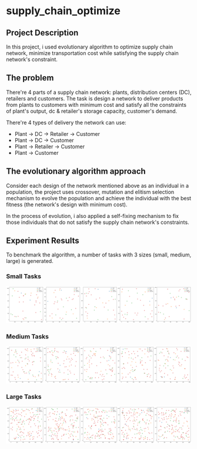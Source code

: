 # supply_chain_optimize

## Project Description
In this project, i used evolutionary algorithm to optimize supply chain network, minimize transportation cost while satisfying the supply chain network's constraint.

## The problem
There're 4 parts of a supply chain network: plants, distribution centers (DC), retailers and customers. The task is design a network to deliver products from plants to customers with minimum cost and satisfy all the constraints of plant's output, dc & retailer's storage capacity, customer's demand.

There're 4 types of delivery the network can use:
* Plant -> DC -> Retailer -> Customer
* Plant -> DC -> Customer
* Plant -> Retailer -> Customer
* Plant -> Customer

## The evolutionary algorithm approach
Consider each design of the network mentioned above as an individual in a population, the project uses crossover, mutation and elitism selection mechanism to evolve the population and achieve the individual with the best fitness (the network's design with minimum cost).

In the process of evolution, i also applied a self-fixing mechanism to fix those individuals that do not satisfy the supply chain network's constraints.

## Experiment Results
To benchmark the algorithm, a number of tasks with 3 sizes (small, medium, large) is generated.

### Small Tasks
![small tasks](img/task/small.png)
### Medium Tasks
![medium tasks](img/task/medium.png)
### Large Tasks
![large tasks](img/task/large.png)


